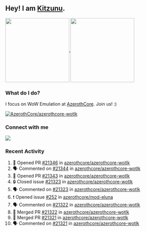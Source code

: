 ## Hey! I am [Kitzunu](https://Github.com/Kitzunu).

<!--
[![Kitzunu's Github stats](https://github-readme-stats.vercel.app/api?username=kitzunu&theme=github_dark&show_icons=true&number_format=long)](https://github.com/Kitzunu)

[![Kitzunu's Language stats](https://github-readme-stats.vercel.app/api/top-langs/?username=Kitzunu&layout=donut&theme=github_dark)](https://github.com/Kitzunu)
-->

<a href="https://github.com/Kitzunu">
  <img height=200 align="center" src="https://github-readme-stats.vercel.app/api?username=kitzunu&theme=github_dark&show_icons=true&number_format=long" />
</a>
<a href="https://github.com/Kitzunu">
  <img height=200 align="center" src="https://github-readme-stats.vercel.app/api/top-langs/?username=Kitzunu&layout=donut&theme=github_dark" />
</a>

### What do I do?

I focus on WoW Emulation at [AzerothCore](https://github.com/AzerothCore). Join us! :)

[![AzerothCore/azerothcore-wotlk](https://github-readme-stats.vercel.app/api/pin/?username=AzerothCore&repo=azerothcore-wotlk&theme=github_dark&show_owner=true)](https://github.com/azerothcore/azerothcore-wotlk)

### Connect with me
[![](https://img.shields.io/badge/AzerothCore%20Discord-Connect%20with%20me!-green)](https://discord.com/invite/gkt4y2x)

### Recent Activity

<!--START_SECTION:activity-->
1. 💪 Opened PR [#21346](https://github.com/azerothcore/azerothcore-wotlk/pull/21346) in [azerothcore/azerothcore-wotlk](https://github.com/azerothcore/azerothcore-wotlk)
2. 🗣 Commented on [#21344](https://github.com/azerothcore/azerothcore-wotlk/pull/21344#issuecomment-2641327307) in [azerothcore/azerothcore-wotlk](https://github.com/azerothcore/azerothcore-wotlk)
3. 💪 Opened PR [#21343](https://github.com/azerothcore/azerothcore-wotlk/pull/21343) in [azerothcore/azerothcore-wotlk](https://github.com/azerothcore/azerothcore-wotlk)
4. 🔒 Closed issue [#21323](https://github.com/azerothcore/azerothcore-wotlk/issues/21323) in [azerothcore/azerothcore-wotlk](https://github.com/azerothcore/azerothcore-wotlk)
5. 🗣 Commented on [#21323](https://github.com/azerothcore/azerothcore-wotlk/issues/21323#issuecomment-2634341143) in [azerothcore/azerothcore-wotlk](https://github.com/azerothcore/azerothcore-wotlk)
6. ❗ Opened issue [#252](https://github.com/azerothcore/mod-eluna/issues/252) in [azerothcore/mod-eluna](https://github.com/azerothcore/mod-eluna)
7. 🗣 Commented on [#21322](https://github.com/azerothcore/azerothcore-wotlk/pull/21322#issuecomment-2632066370) in [azerothcore/azerothcore-wotlk](https://github.com/azerothcore/azerothcore-wotlk)
8. 🎉 Merged PR [#21322](https://github.com/azerothcore/azerothcore-wotlk/pull/21322) in [azerothcore/azerothcore-wotlk](https://github.com/azerothcore/azerothcore-wotlk)
9. 🎉 Merged PR [#21321](https://github.com/azerothcore/azerothcore-wotlk/pull/21321) in [azerothcore/azerothcore-wotlk](https://github.com/azerothcore/azerothcore-wotlk)
10. 🗣 Commented on [#21321](https://github.com/azerothcore/azerothcore-wotlk/pull/21321#issuecomment-2631917968) in [azerothcore/azerothcore-wotlk](https://github.com/azerothcore/azerothcore-wotlk)
<!--END_SECTION:activity-->
